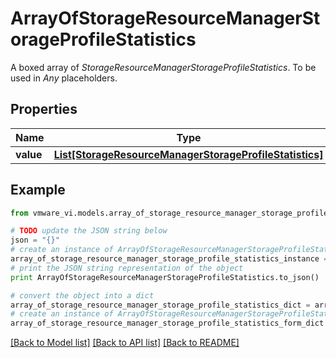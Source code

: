 # ArrayOfStorageResourceManagerStorageProfileStatistics

A boxed array of *StorageResourceManagerStorageProfileStatistics*. To be used in *Any* placeholders. 

## Properties
Name | Type | Description | Notes
------------ | ------------- | ------------- | -------------
**value** | [**List[StorageResourceManagerStorageProfileStatistics]**](StorageResourceManagerStorageProfileStatistics.md) |  | 

## Example

```python
from vmware_vi.models.array_of_storage_resource_manager_storage_profile_statistics import ArrayOfStorageResourceManagerStorageProfileStatistics

# TODO update the JSON string below
json = "{}"
# create an instance of ArrayOfStorageResourceManagerStorageProfileStatistics from a JSON string
array_of_storage_resource_manager_storage_profile_statistics_instance = ArrayOfStorageResourceManagerStorageProfileStatistics.from_json(json)
# print the JSON string representation of the object
print ArrayOfStorageResourceManagerStorageProfileStatistics.to_json()

# convert the object into a dict
array_of_storage_resource_manager_storage_profile_statistics_dict = array_of_storage_resource_manager_storage_profile_statistics_instance.to_dict()
# create an instance of ArrayOfStorageResourceManagerStorageProfileStatistics from a dict
array_of_storage_resource_manager_storage_profile_statistics_form_dict = array_of_storage_resource_manager_storage_profile_statistics.from_dict(array_of_storage_resource_manager_storage_profile_statistics_dict)
```
[[Back to Model list]](../README.md#documentation-for-models) [[Back to API list]](../README.md#documentation-for-api-endpoints) [[Back to README]](../README.md)


